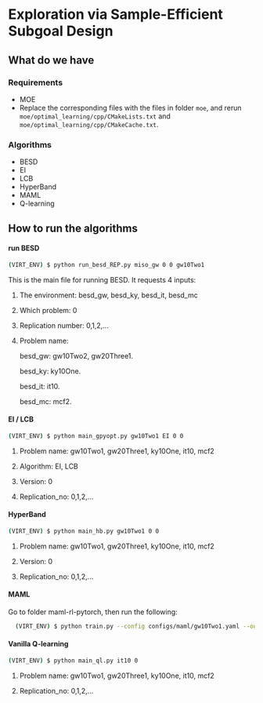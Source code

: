 # Exploration via Sample-Efficient Subgoal Design

## What do we have
### Requirements
  
  * MOE
  * Replace the corresponding files with the files in folder ```moe```, and rerun ```moe/optimal_learning/cpp/CMakeLists.txt``` and ```moe/optimal_learning/cpp/CMakeCache.txt```.

### Algorithms
  * BESD
  * EI
  * LCB
  * HyperBand
  * MAML
  * Q-learning

## How to run the algorithms
#### run BESD
  ```bash
  (VIRT_ENV) $ python run_besd_REP.py miso_gw 0 0 gw10Two1
  ```
  This is the main file for running BESD. It requests 4 inputs:
  
  1) The environment: besd_gw, besd_ky, besd_it, besd_mc
  
  2) Which problem: 0
  
  3) Replication number: 0,1,2,...
  
  4) Problem name: 
     
     besd_gw: gw10Two2, gw20Three1.
     
     besd_ky: ky10One.
     
     besd_it: it10.
     
     besd_mc: mcf2.
  
#### EI / LCB
  ```bash
  (VIRT_ENV) $ python main_gpyopt.py gw10Two1 EI 0 0
  ```
  1) Problem name: gw10Two1, gw20Three1, ky10One, it10, mcf2
  
  2) Algorithm: EI, LCB
  
  3) Version: 0
  
  4) Replication_no: 0,1,2,... 

#### HyperBand
  ```bash
  (VIRT_ENV) $ python main_hb.py gw10Two1 0 0
  ```
  1) Problem name: gw10Two1, gw20Three1, ky10One, it10, mcf2
  
  2) Version: 0
  
  3) Replication_no: 0,1,2,... 
  
#### MAML
Go to folder maml-rl-pytorch, then run the following:
```bash
  (VIRT_ENV) $ python train.py --config configs/maml/gw10Two1.yaml --output-folder result_gw10Two1 --seed 0 --num-workers 8
  ```

#### Vanilla Q-learning
  ```bash
  (VIRT_ENV) $ python main_ql.py it10 0
  ```
  1) Problem name: gw10Two1, gw20Three1, ky10One, it10, mcf2
  
  2) Replication_no: 0,1,2,...
